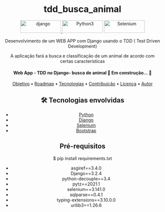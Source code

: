 
 <!-- Explicação do projeto -->
<h1 align="center">tdd_busca_animal</h1>

<div class="box" align="center" display='flex'>
	<a href="https://www.djangoproject.com/" target="_blank" align = "center"> <img src="https://img.shields.io/badge/Django-092E20?style=for-the-badge&logo=django&logoColor=white" alt="django" width="130" height="40"/></a><a href="https://www.python.org/" target="_blank" align = "center"> <img src="https://img.shields.io/badge/Python-3776AB?style=for-the-badge&logo=python&logoColor=white" width="130" height="40" alt="Python3" /></a>
	<a href="https://selenium-python.readthedocs.io/installation.html" target="_blank" align = "center"> <img src="https://img.shields.io/badge/Selenium-43B02A?style=for-the-badge&logo=Selenium&logoColor=white" alt="Selenium" width="130" height="40"/></a>
	
	
</div>

<p align="center"> Desenvolvimento de um WEB APP com Django usando o TDD ( Test Driven Development) </p>
<p align="center"> A aplicação fará a busca e classificação de um animal de acordo com certas características </p>

 <!-- Status do projeto -->
<h4 align="center"> 
	  Web App - TDD no Django- busca de animal   🚀 Em construção... 🚧   
</h4>


<!-- Indice -->
<p align="center">
 <a href="#objetivo">Objetivo</a> •
 <a href="#roadmap">Roadmap</a> • 
 <a href="#tecnologias">Tecnologias</a> • 
 <a href="#contribuicao">Contribuição</a> • 
 <a href="#licenc-a">Licença</a> • 
 <a href="#autor">Autor</a>
</p>

<!-- Tecnologias envolvidas -->
<div align="center" class='container'>
	<h2 align="center"> 🛠 Tecnologias envolvidas</h2>
	<ul>
		<li><a href="https://www.python.org/"  target="_blank">Python</a></li>
		<li><a href="https://www.djangoproject.com/"  target="_blank">Django</a></li>
		<li><a href="https://selenium-python.readthedocs.io/installation.html"  target="_blank">Selenium</a></li>
		<li><a href="https://getbootstrap.com/"  target="_blank">Bootstrap</a></li>
	</ul>
</div>

<!-- Requirements -->
<div align="center" class='container'>
	<h2 align="center"> Pré-requisitos </h2>
	<p align="center">$ pip install requirements.txt</p>
	<ul>
		<li>asgiref==3.4.0</li>
		<li>Django==3.2.4</li>
		<li>python-decouple==3.4</li>
		<li>pytz==2021.1</li> 
		<li>selenium==3.141.0</li> 
		<li>sqlparse==0.4.1</li> 
		<li>typing-extensions==3.10.0.0</li> 
		<li>urllib3==1.26.6</li> 
	</ul>

</div>
	

<!-- Resultados -->
<!-- Resultado forms -->






   

